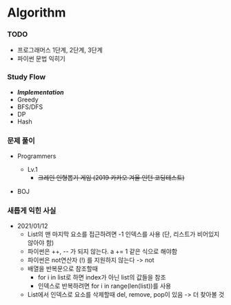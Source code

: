 # Algorithm

### TODO

- 프로그래머스 1단계, 2단계, 3단계
- 파이썬 문법 익히기

### Study Flow

- **_Implementation_**
- Greedy
- BFS/DFS
- DP
- Hash

### 문제 풀이

- Programmers

  - Lv.1
    - ~~크레인 인형뽑기 게임 (2019 카카오 겨울 인턴 코딩테스트)~~

- BOJ

### 새롭게 익힌 사실

- 2021/01/12
  - List의 맨 마지막 요소를 접근하려면 -1 인덱스를 사용 (단, 리스트가 비어있지 않아야 함)
  - 파이썬은 ++, -- 가 되지 않는다. a += 1 같은 식으로 해야함
  - 파이썬은 not연산자 (!) 를 지원하지 않는다 -> not
  - 배열을 반복문으로 참조할때
    - for i in list로 하면 index가 아닌 list의 값들을 참조
    - 인덱스로 반복하려면 for i in range(len(list))를 사용
  - List에서 인덱스로 요소를 삭제할때 del, remove, pop이 있음 -> 더 찾아볼 것
